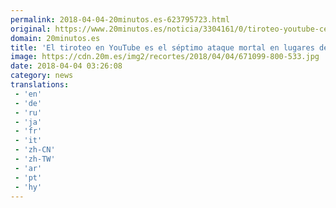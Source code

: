 ```yaml
---
permalink: 2018-04-04-20minutos.es-623795723.html
original: https://www.20minutos.es/noticia/3304161/0/tiroteo-youtube-centros-trabajo-eeuu/
domain: 20minutos.es
title: 'El tiroteo en YouTube es el séptimo ataque mortal en lugares de trabajo en EE UU en 28 meses'
image: https://cdn.20m.es/img2/recortes/2018/04/04/671099-800-533.jpg
date: 2018-04-04 03:26:08
category: news
translations: 
 - 'en'
 - 'de'
 - 'ru'
 - 'ja'
 - 'fr'
 - 'it'
 - 'zh-CN'
 - 'zh-TW'
 - 'ar'
 - 'pt'
 - 'hy'
---
```


